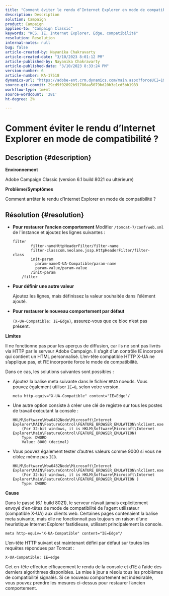 ```yaml
---
title: "Comment éviter le rendu d’Internet Explorer en mode de compatibilité ?"
description: Description
solution: Campaign
product: Campaign
applies-to: "Campaign Classic"
keywords: "KCS, IE, Internet Explorer, Edge, compatibilité"
resolution: Resolution
internal-notes: null
bug: false
article-created-by: Nayanika Chakravarty
article-created-date: "3/10/2023 8:01:12 PM"
article-published-by: Nayanika Chakravarty
article-published-date: "3/10/2023 8:33:24 PM"
version-number: 6
article-number: KA-17518
dynamics-url: "https://adobe-ent.crm.dynamics.com/main.aspx?forceUCI=1&pagetype=entityrecord&etn=knowledgearticle&id=f074514c-7ebf-ed11-83ff-6045bd006b3d"
source-git-commit: 29cd9f92892b91786aa5079bd20b3e1cd5bb1983
workflow-type: tm+mt
source-wordcount: '281'
ht-degree: 2%

---
```


# Comment éviter le rendu d’Internet Explorer en mode de compatibilité ?

## Description {#description}


<b>Environnement</b>

Adobe Campaign Classic (version 6.1 build 8021 ou ultérieure)

<b>Problème/Symptômes</b>

Comment arrêter le rendu d’Internet Explorer en mode de compatibilité ?


## Résolution {#resolution}


- <b>Pour restaurer l’ancien comportement</b>
Modifier 
`/tomcat-7/conf/web.xml` de l&#39;instance et ajoutez les lignes suivantes :


   ```
   filter
           filter-nameHttpHeaderFilter/filter-name
           filter-classcom.neolane.jssp.HttpHeaderFilter/filter-    class
           init-param
             param-nameX-UA-Compatible/param-name
             param-value/param-value
           /init-param
       /filter
   ```
- <b>Pour définir une autre valeur</b>

   Ajoutez les lignes, mais définissez la valeur souhaitée dans l’élément ajouté.
- <b>Pour restaurer le nouveau comportement par défaut</b>

   `(X-UA-Compatible: IE=Edge)`, assurez-vous que ce bloc n’est pas présent.


<b>Limites</b>

Il ne fonctionne pas pour les aperçus de diffusion, car ils ne sont pas livrés via HTTP par le serveur Adobe Campaign. Il s’agit d’un contrôle IE incorporé qui contient un HTML personnalisé. L’en-tête compatible HTTP X-UA ne s’applique pas, et l’IE incorporée force le mode de compatibilité.

Dans ce cas, les solutions suivantes sont possibles :

- Ajoutez la balise meta suivante dans le fichier `HEAD` noeuds. Vous pouvez également utiliser `IE=8`, selon votre version.<br>

   ```
   meta http-equiv="X-UA-Compatible" content="IE=Edge"/
   ```
- Une autre option consiste à créer une clé de registre sur tous les postes de travail exécutant la console :


   ```
   HKLM\Software\Wow6432Node\Microsoft\Internet Explorer\MAIN\FeatureControl\FEATURE_BROWSER_EMULATION\nlclient.exe
       (For 32-bit windows, it is HKLM\Software\Microsoft\Internet Explorer\Main\FeatureControl\FEATURE_BROWSER_EMULATION)
       Type: DWORD
       Value: 8000 (decimal)
   ```
- Vous pouvez également tester d’autres valeurs comme 9000 si vous ne ciblez même pas `IE8`.


   ```
   HKLM\Software\Wow6432Node\Microsoft\Internet Explorer\MAIN\FeatureControl\FEATURE_BROWSER_EMULATION\nlclient.exe
       (For 32-bit windows, it is HKLM\Software\Microsoft\Internet Explorer\Main\FeatureControl\FEATURE_BROWSER_EMULATION )
       Type: DWORD
   ```


<b>Cause</b>

Dans le passé (6.1 build  8021), le serveur n’avait jamais explicitement envoyé d’en-têtes de mode de compatibilité de l’agent utilisateur (compatible X-UA) aux clients web. Certaines pages contenaient la balise meta suivante, mais elle ne fonctionnait pas toujours en raison d’une heuristique Internet Explorer fastidieuse, utilisant principalement la console.


```
meta http-equiv="X-UA-Compatible" content="IE=Edge"/
```


L’en-tête HTTP suivant est maintenant défini par défaut sur toutes les requêtes répondues par Tomcat :


```
X-UA-Compatible: IE=edge
```


Cet en-tête effectue efficacement le rendu de la console et d’IE à l’aide des derniers algorithmes disponibles. La mise à jour a résolu tous les problèmes de compatibilité signalés. Si ce nouveau comportement est indésirable, vous pouvez prendre les mesures ci-dessus pour restaurer l’ancien comportement.
